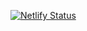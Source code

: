 [![Netlify Status](https://api.netlify.com/api/v1/badges/5cf4e8ec-5f49-4ece-a141-bfe0d0a4504b/deploy-status)](https://app.netlify.com/sites/eucharistie/deploys)


